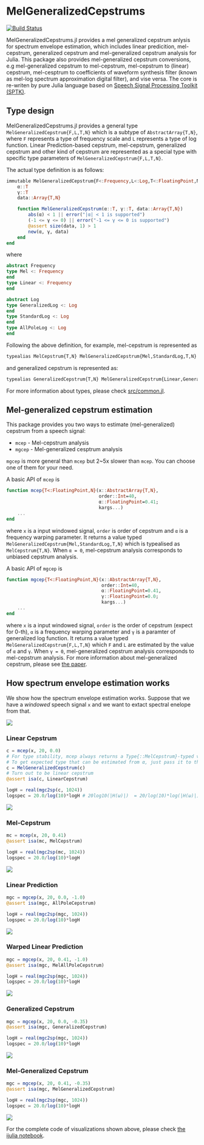 # MelGeneralizedCepstrums

[![Build Status](https://travis-ci.org/r9y9/MelGeneralizedCepstrums.jl.svg?branch=master)](https://travis-ci.org/r9y9/MelGeneralizedCepstrums.jl)

MelGeneralizedCepstrums.jl provides a mel generalized cepstrum anlysis for spectrum envelope estimation, which includes linear predicition, mel-cepstrum, generalized cepstrum and mel-generalized cepstrum analysis for Julia. This package also provides mel-generalized cepstrum conversions, e.g mel-generalized cepstrum to mel-cepstrum, mel-cepstrum to (linear) cepstrum, mel-cesptrum to coefficients of waveform synthesis filter (known as mel-log spectrum approximation digital filter), and vise versa. The core is re-writen by pure Julia language based on [Speech Signal Processing Toolkit (SPTK)](http://sp-tk.sourceforge.net/).

## Type design

MelGeneralizedCepstrums.jl provides a general type `MelGeneralizedCepstrum{F,L,T,N}` which is a subtype of `AbstractArray{T,N}`, where `F` represents a type of frequency scale and `L` represents a type of log function. Linear Prediction-based cepstrum, mel-cepstrum, generalized cepstrum and other kind of cepstrum are represented as a special type with specific type parameters of `MelGeneralizedCepstrum{F,L,T,N}`.

The actual type definition is as follows:

```julia
immutable MelGeneralizedCepstrum{F<:Frequency,L<:Log,T<:FloatingPoint,N} <: AbstractMelGeneralizedCepstrumArray{F,L,T,N}
    α::T
    γ::T
    data::Array{T,N}

    function MelGeneralizedCepstrum(α::T, γ::T, data::Array{T,N})
        abs(α) < 1 || error("|α| < 1 is supported")
        (-1 <= γ <= 0) || error("-1 <= γ <= 0 is supported")
        @assert size(data, 1) > 1
        new(α, γ, data)
    end
end
```

where

```julia
abstract Frequency
type Mel <: Frequency
end
type Linear <: Frequency
end

abstract Log
type GeneralizedLog <: Log
end
type StandardLog <: Log
end
type AllPoleLog <: Log
end
```

Following the above definition, for example, mel-cepstrum is represented as

```julia
typealias MelCepstrum{T,N} MelGeneralizedCepstrum{Mel,StandardLog,T,N}
```

and generalized cepstrum is represented as:

```julia
typealias GeneralizedCepstrum{T,N} MelGeneralizedCepstrum{Linear,GeneralizedLog,T,N}
```

For more information about types, please check [src/common.jl](src/common.jl).

## Mel-generalized cepstrum estimation

This package provides you two ways to estimate (mel-generalized) cepstrum from a speech signal:

- `mcep` - Mel-cepstrum analysis
- `mgcep` - Mel-generalized cesptrum analysis

`mgcep` is more general than `mcep` but 2~5x slower than `mcep`. You can choose one of them for your need.

A basic API of `mcep` is

```julia
function mcep{T<:FloatingPoint,N}(x::AbstractArray{T,N},
                                  order::Int=40,
                                  α::FloatingPoint=0.41;
                                  kargs...)
    ...
end
```

where `x` is a input windowed signal, `order` is order of cepstrum and `α` is a frequency warping parameter. It returns a value typed `MelGeneralizedCepstrum{Mel,StandardLog,T,N}` which is typealised as `MelCepstrum{T,N}`. When `α = 0`, mel-cepstrum analysis corresponds to unbiased cepstrum analysis.

A basic API of `mgcep` is

```julia
function mgcep{T<:FloatingPoint,N}(x::AbstractArray{T,N},
                                   order::Int=40,
                                   α::FloatingPoint=0.41,
                                   γ::FloatingPoint=0.0;
                                   kargs...)
    ...
end
```

where `x` is a input windowed signal, `order` is the order of cepstrum (expect for 0-th), `α` is a frequency warping parameter and `γ` is a paramter of generalized log function. It returns a value typed `MelGeneralizedCepstrum{F,L,T,N}` which `F` and `L` are estimated by the value of `α` and `γ`. When `γ = 0`, mel-generalized cepstrum analysis corresponds to mel-cepstrum analysis. For more information about mel-generalized cepstrum, please see [the paper](http://www.sp.nitech.ac.jp/~tokuda/selected_pub/pdf/conference/tokuda_icslp1994.pdf).

## How spectrum envelope estimation works

We show how the spectrum envelope estimation works. Suppose that we have a *windowed* speech signal `x` and we want to extact spectral enelope from that.

![](examples/windowed.png)

### Linear Cepstrum

```julia
c = mcep(x, 20, 0.0)
# For type stability, mcep always returns a Type{::MelCepstrum}-typed value even if α = 0.0.
# To get expected type that can be estimated from α, just pass it to the generic constructor.
c = MelGeneralizedCepstrum(c)
# Turn out to be linear cepstrum
@assert isa(c, LinearCepstrum)

logH = real(mgc2sp(c, 1024))
logspec = 20.0/log(10)*logH # 20log10(|H(ω)|)  = 20/log(10)*log(|H(ω)|)
```

![](examples/c.png)

### Mel-Cepstrum

```julia
mc = mcep(x, 20, 0.41)
@assert isa(mc, MelCepstrum)

logH = real(mgc2sp(mc, 1024))
logspec = 20.0/log(10)*logH
```

![](examples/mcep.png)

### Linear Prediction

```julia
mgc = mgcep(x, 20, 0.0, -1.0)
@assert isa(mgc, AllPoleCepstrum)

logH = real(mgc2sp(mgc, 1024))
logspec = 20.0/log(10)*logH
```

![](examples/lpc.png)

### Warped Linear Prediction

```julia
mgc = mgcep(x, 20, 0.41, -1.0)
@assert isa(mgc, MelAllPoleCepstrum)

logH = real(mgc2sp(mgc, 1024))
logspec = 20.0/log(10)*logH
```

![](examples/wlpc.png)

### Generalized Cepstrum

```julia
mgc = mgcep(x, 20, 0.0, -0.35)
@assert isa(mgc, GeneralizedCepstrum)

logH = real(mgc2sp(mgc, 1024))
logspec = 20.0/log(10)*logH
```

![](examples/gcep.png)

### Mel-Generalized Cepstrum

```julia
mgc = mgcep(x, 20, 0.41, -0.35)
@assert isa(mgc, MelGeneralizedCepstrum)

logH = real(mgc2sp(mgc, 1024))
logspec = 20.0/log(10)*logH
```

![](examples/mgcep.png)

For the complete code of visualizations shown above, please check [the ijulia notebook](http://nbviewer.ipython.org/github/r9y9/MelGeneralizedCepstrums.jl/blob/master/examples/MelGeneralizedCepstrumsBasedEnvelope.ipynb).
